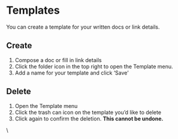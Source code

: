 # Templates

You can create a template for your written docs or link details.

## Create


1. Compose a doc or fill in link details
2. Click the folder icon in the top right to open the Template menu.
3. Add a name for your template and click ‘Save’

## Delete


1. Open the Template menu
2. Click the trash can icon on the template you’d like to delete
3. Click again to confirm the deletion. **This cannot be undone.**

\
